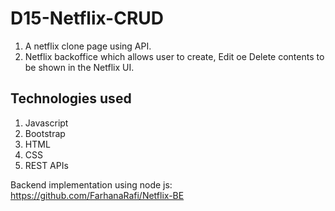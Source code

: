 # D15-Netflix-CRUD
1. A netflix clone page using API.
2. Netflix backoffice which allows user to create, Edit oe Delete contents to be shown in the Netflix UI.

## Technologies used
1. Javascript
2. Bootstrap
3. HTML
4. CSS
5. REST APIs

Backend implementation using node js: https://github.com/FarhanaRafi/Netflix-BE

